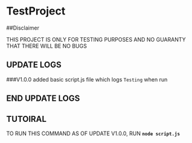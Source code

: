 # TestProject
##Disclaimer

THIS PROJECT IS ONLY FOR TESTING PURPOSES AND NO GUARANTY THAT THERE WILL BE NO BUGS

## UPDATE LOGS
###V1.0.0 
added basic script.js file which logs ``Testing`` when run

## END UPDATE LOGS

## TUTOIRAL

TO RUN THIS COMMAND AS OF UPDATE V1.0.0, 
RUN  **``node script.js``**
